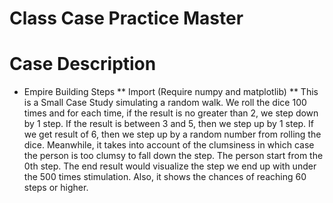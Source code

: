 # Class Case Practice Master
# Case Description 
* Empire Building Steps
** Import (Require numpy and matplotlib) 
** This is a Small Case Study simulating a random walk. 
   We roll the dice 100 times and for each time, if the result is no greater than 2, we step down by 1 step. If the result is between 3 and 5, then we step up by 1 step. If we get result of 6, then we step up by a random number from rolling the dice. Meanwhile, it takes into account of the clumsiness in which case the person is too clumsy to fall down the step. The person start from the 0th step.
   The end result would visualize the step we end up with under the 500 times stimulation. Also, it shows the chances of reaching 60 steps or higher.
